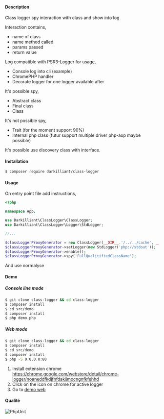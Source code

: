 #### Description

Class logger spy interaction with class and show into log

Interaction contains,
- name of class
- name method called
- params passed
- return value

Log compatible with PSR3-Logger for usage,
- Console log into cli (example)
- ChromePHP handler
- Decorate logger for one logger available after

It's possible spy,
- Abstract class
- Final class
- Class

It's not possible spy,
- Trait (for the moment support 90%)
- Internal php class (futur support multiple driver php-aop maybe possible)

It's possible use discovery class with interface.

#### Installation

```bash
$ composer require darkilliant/class-logger
```

#### Usage

On entry point file add instructions,

```php
<?php

namespace App;

use Darkilliant\ClassLogger\ClassLogger;
use Darkilliant\ClassLogger\Logger\StdLogger;

//...

$classLoggerProxyGenerator = new ClassLogger(__DIR__.'/../../cache', __DIR__.'/vendor/autoload.php');
$classLoggerProxyGenerator->setLogger(new StdLogger('php://stdout'));
$classLoggerProxyGenerator->enable();
$classLoggerProxyGenerator->spy('FullQualitifiedClassName');
```

And use normalyse

#### Demo

##### Console line mode

```bash
$ git clone class-logger && cd class-logger
$ composer install
$ cd src/demo
$ composer install
$ php demo.php 
```

##### Web mode

```bash
$ git clone class-logger && cd class-logger
$ composer install
$ cd src/demo
$ composer install
$ php -S 0.0.0.0:80
```

1. Install extension chrome https://chrome.google.com/webstore/detail/chrome-logger/noaneddfkdjfnfdakjjmocngnfkfehhd
2. Click on the icon on chrome for active logger
3. Go to [demo web](http://localhost:8080/demo_web.php)

#### Qualité

![PhpUnit](https://travis-ci.org/jean-pasqualini/class-logger-proxy.svg?branch=master)